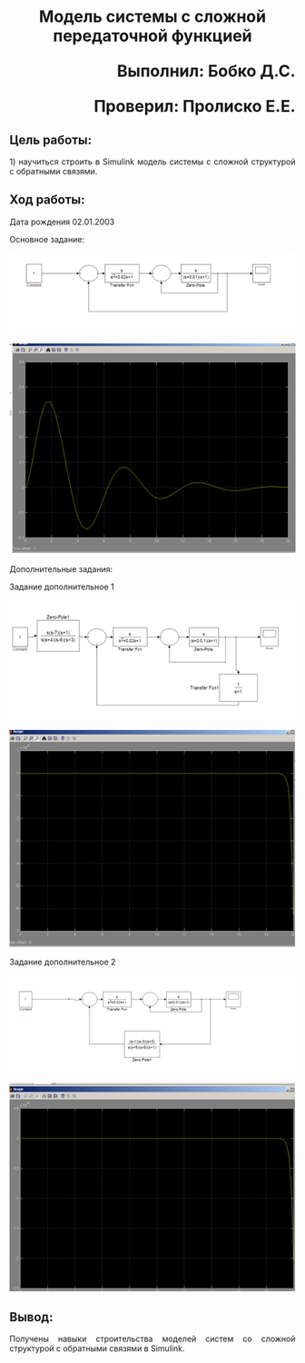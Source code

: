 **<h1 align = "center">Модель системы с сложной передаточной функцией</a>**

<p align = "right">
Выполнил: Бобко Д.С.
</p>

<p align = "right">
Проверил: Пролиско Е.Е.
</p>

## **Цель работы:**

<p align = "justify">
1) научиться строить в Simulink модель системы с сложной структурой с
обратными связями.
</p>

## **Ход работы:**

<p align = "justify">
Дата рождения 02.01.2003

Основное задание:
</p>

![](images/1.png)  

![](images/2.png)  

<p align = "justify">
Дополнительные задания:

Задание дополнительное 1
</p>

![](images/3.png)

![](images/4.png)

Задание дополнительное 2  

![](images/5.png)

![](images/6.png)

## **Вывод:**

<p align = "justify">
Получены навыки строительства моделей систем со сложной структурой с обратными связями в Simulink.
</p>